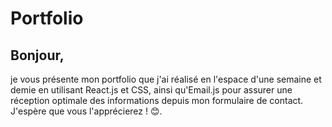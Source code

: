 # Portfolio 

## Bonjour, 

 je vous présente mon portfolio que j'ai réalisé en l'espace d'une semaine et demie en utilisant React.js et CSS, ainsi qu'Email.js pour assurer une réception optimale des informations depuis mon formulaire de contact. J'espère que vous l'apprécierez ! 😊.



